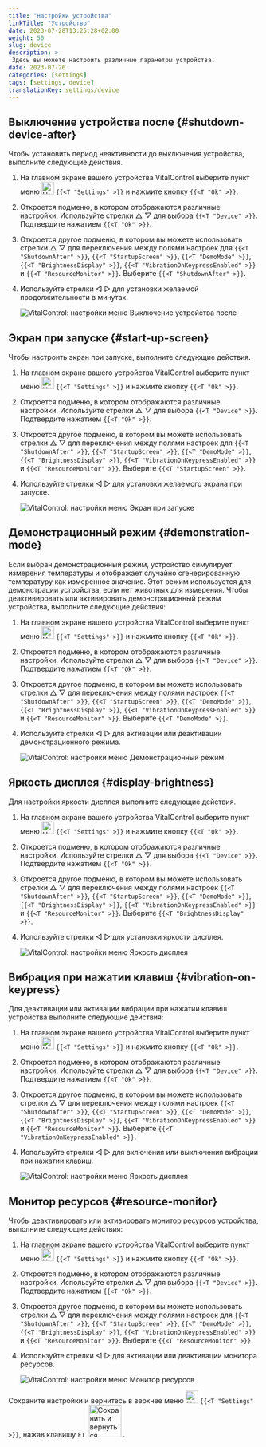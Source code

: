 ```yaml
---
title: "Настройки устройства"
linkTitle: "Устройство"
date: 2023-07-28T13:25:28+02:00
weight: 50
slug: device
description: >
 Здесь вы можете настроить различные параметры устройства.
date: 2023-07-26
categories: [settings]
tags: [settings, device]
translationKey: settings/device
---
```

## Выключение устройства после {#shutdown-device-after}
Чтобы установить период неактивности до выключения устройства, выполните следующие действия.

1. На главном экране вашего устройства VitalControl выберите пункт меню <img src="/icons/gear.svg" width="25" align="bottom" alt="Настройки" /> `{{<T "Settings" >}}` и нажмите кнопку `{{<T "Ok" >}}`.

2. Откроется подменю, в котором отображаются различные настройки. Используйте стрелки △ ▽ для выбора `{{<T "Device" >}}`. Подтвердите нажатием `{{<T "Ok" >}}`.

3. Откроется другое подменю, в котором вы можете использовать стрелки △ ▽ для переключения между полями настроек для `{{<T "ShutdownAfter" >}}`, `{{<T "StartupScreen" >}}`, `{{<T "DemoMode" >}}`, `{{<T "BrightnessDisplay" >}}`, `{{<T "VibrationOnKeypressEnabled" >}}` и `{{<T "ResourceMonitor" >}}`. Выберите `{{<T "ShutdownAfter" >}}`.

4. Используйте стрелки ◁ ▷ для установки желаемой продолжительности в минутах.

    ![VitalControl: настройки меню Выключение устройства после](../images/shutdowndeviceafter.png "Выключение устройства после")

## Экран при запуске {#start-up-screen}

Чтобы настроить экран при запуске, выполните следующие действия.

1. На главном экране вашего устройства VitalControl выберите пункт меню <img src="/icons/gear.svg" width="25" align="bottom" alt="Настройки" /> `{{<T "Settings" >}}` и нажмите кнопку `{{<T "Ok" >}}`.

2. Откроется подменю, в котором отображаются различные настройки. Используйте стрелки △ ▽ для выбора `{{<T "Device" >}}`. Подтвердите нажатием `{{<T "Ok" >}}`.

3. Откроется другое подменю, в котором вы можете использовать стрелки △ ▽ для переключения между полями настроек для `{{<T "ShutdownAfter" >}}`, `{{<T "StartupScreen" >}}`, `{{<T "DemoMode" >}}`, `{{<T "BrightnessDisplay" >}}`, `{{<T "VibrationOnKeypressEnabled" >}}` и `{{<T "ResourceMonitor" >}}`. Выберите `{{<T "StartupScreen" >}}`.

4. Используйте стрелки ◁ ▷ для установки желаемого экрана при запуске.

    ![VitalControl: настройки меню Экран при запуске](../images/startupscreen.png "Экран при запуске")

## Демонстрационный режим {#demonstration-mode}

Если выбран демонстрационный режим, устройство симулирует измерения температуры и отображает случайно сгенерированную температуру как измеренное значение. Этот режим используется для демонстрации устройства, если нет животных для измерения. Чтобы деактивировать или активировать демонстрационный режим устройства, выполните следующие действия:

1. На главном экране вашего устройства VitalControl выберите пункт меню <img src="/icons/gear.svg" width="25" align="bottom" alt="Настройки" /> `{{<T "Settings" >}}` и нажмите кнопку `{{<T "Ok" >}}`.

2. Откроется подменю, в котором отображаются различные настройки. Используйте стрелки △ ▽ для выбора `{{<T "Device" >}}`. Подтвердите нажатием `{{<T "Ok" >}}`.

3. Откроется другое подменю, в котором вы можете использовать стрелки △ ▽ для переключения между полями настроек `{{<T "ShutdownAfter" >}}`, `{{<T "StartupScreen" >}}`, `{{<T "DemoMode" >}}`, `{{<T "BrightnessDisplay" >}}`, `{{<T "VibrationOnKeypressEnabled" >}}` и `{{<T "ResourceMonitor" >}}`. Выберите `{{<T "DemoMode" >}}`.

4. Используйте стрелки ◁ ▷ для активации или деактивации демонстрационного режима.

    ![VitalControl: настройки меню Демонстрационный режим](../images/demonstrationmode.png "Демонстрационный режим")

## Яркость дисплея {#display-brightness}

Для настройки яркости дисплея выполните следующие действия.

1. На главном экране вашего устройства VitalControl выберите пункт меню <img src="/icons/gear.svg" width="25" align="bottom" alt="Настройки" /> `{{<T "Settings" >}}` и нажмите кнопку `{{<T "Ok" >}}`.

2. Откроется подменю, в котором отображаются различные настройки. Используйте стрелки △ ▽ для выбора `{{<T "Device" >}}`. Подтвердите нажатием `{{<T "Ok" >}}`.

3. Откроется другое подменю, в котором вы можете использовать стрелки △ ▽ для переключения между полями настроек `{{<T "ShutdownAfter" >}}`, `{{<T "StartupScreen" >}}`, `{{<T "DemoMode" >}}`, `{{<T "BrightnessDisplay" >}}`, `{{<T "VibrationOnKeypressEnabled" >}}` и `{{<T "ResourceMonitor" >}}`. Выберите `{{<T "BrightnessDisplay" >}}`.

4. Используйте стрелки ◁ ▷ для установки яркости дисплея.

    ![VitalControl: настройки меню Яркость дисплея](../images/displaybrightness.png "Яркость дисплея")

## Вибрация при нажатии клавиш {#vibration-on-keypress}

Для деактивации или активации вибрации при нажатии клавиш устройства выполните следующие действия:

1. На главном экране вашего устройства VitalControl выберите пункт меню <img src="/icons/gear.svg" width="25" align="bottom" alt="Настройки" /> `{{<T "Settings" >}}` и нажмите кнопку `{{<T "Ok" >}}`.

2. Откроется подменю, в котором отображаются различные настройки. Используйте стрелки △ ▽ для выбора `{{<T "Device" >}}`. Подтвердите нажатием `{{<T "Ok" >}}`.

3. Откроется другое подменю, в котором вы можете использовать стрелки △ ▽ для переключения между полями настроек `{{<T "ShutdownAfter" >}}`, `{{<T "StartupScreen" >}}`, `{{<T "DemoMode" >}}`, `{{<T "BrightnessDisplay" >}}`, `{{<T "VibrationOnKeypressEnabled" >}}` и `{{<T "ResourceMonitor" >}}`. Выберите `{{<T "VibrationOnKeypressEnabled" >}}`.

4. Используйте стрелки ◁ ▷ для включения или выключения вибрации при нажатии клавиш.

    ![VitalControl: настройки меню Яркость дисплея](../images/vibrationonkeypress.png "Яркость дисплея")

## Монитор ресурсов {#resource-monitor}

Чтобы деактивировать или активировать монитор ресурсов устройства, выполните следующие действия:

1. На главном экране вашего устройства VitalControl выберите пункт меню <img src="/icons/gear.svg" width="25" align="bottom" alt="Настройки" /> `{{<T "Settings" >}}` и нажмите кнопку `{{<T "Ok" >}}`.

2. Откроется подменю, в котором отображаются различные настройки. Используйте стрелки △ ▽ для выбора `{{<T "Device" >}}`. Подтвердите нажатием `{{<T "Ok" >}}`.

3. Откроется другое подменю, в котором вы можете использовать стрелки △ ▽ для переключения между полями настроек для `{{<T "ShutdownAfter" >}}`, `{{<T "StartupScreen" >}}`, `{{<T "DemoMode" >}}`, `{{<T "BrightnessDisplay" >}}`, `{{<T "VibrationOnKeypressEnabled" >}}` и `{{<T "ResourceMonitor" >}}`. Выберите `{{<T "ResourceMonitor" >}}`.

4. Используйте стрелки ◁ ▷ для активации или деактивации монитора ресурсов.

    ![VitalControl: настройки меню Монитор ресурсов](../images/resourcemonitor.png "Монитор ресурсов")

Сохраните настройки и вернитесь в верхнее меню <img src="/icons/gear.svg" width="25" align="bottom" alt="Настройки" /> `{{<T "Settings" >}}`, нажав клавишу `F1` &nbsp;<img src="/icons/footer/save_exit.svg" width="65" align="bottom" alt="Сохранить и вернуться" />&nbsp;.
